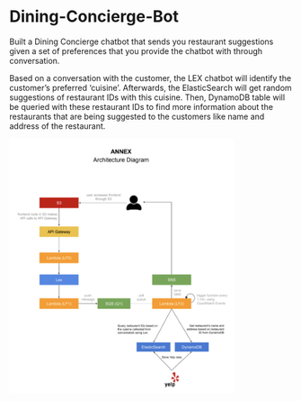 # Dining-Concierge-Bot

Built a Dining Concierge chatbot that sends you restaurant suggestions given a set of preferences that you provide the chatbot with through conversation.

Based on a conversation with the customer, the LEX chatbot will identify the customer’s preferred ‘cuisine’. Afterwards, the ElasticSearch will get random 
suggestions of restaurant IDs with this cuisine. Then, DynamoDB table will be queried with these restaurant IDs to find more information about the restaurants 
that are being suggested to the customers like name and address of the restaurant. 

<img src="https://github.com/pelincetin/Dining-Concierge-Bot/blob/main/architecture.png" alt="Your image title" width="400"/>
